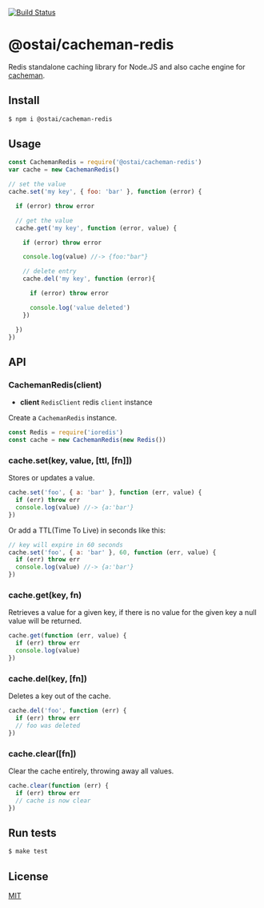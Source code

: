[![Build Status](https://travis-ci.org/kaelzhang/cacheman-redis.svg?branch=master)](https://travis-ci.org/kaelzhang/cacheman-redis)

<!-- [![Coverage](https://codecov.io/gh/BiJie/binance-scripts/branch/master/graph/badge.svg)](https://codecov.io/gh/BiJie/binance-scripts) -->

# @ostai/cacheman-redis

Redis standalone caching library for Node.JS and also cache engine for [cacheman](https://github.com/cayasso/cacheman).



## Install

``` bash
$ npm i @ostai/cacheman-redis
```

## Usage

```js
const CachemanRedis = require('@ostai/cacheman-redis')
var cache = new CachemanRedis()

// set the value
cache.set('my key', { foo: 'bar' }, function (error) {

  if (error) throw error

  // get the value
  cache.get('my key', function (error, value) {

    if (error) throw error

    console.log(value) //-> {foo:"bar"}

    // delete entry
    cache.del('my key', function (error){

      if (error) throw error

      console.log('value deleted')
    })

  })
})
```

## API

### CachemanRedis(client)

- **client** `RedisClient` redis `client` instance

Create a `CachemanRedis` instance.

```js
const Redis = require('ioredis')
const cache = new CachemanRedis(new Redis())
```

### cache.set(key, value, [ttl, [fn]])

Stores or updates a value.

```javascript
cache.set('foo', { a: 'bar' }, function (err, value) {
  if (err) throw err
  console.log(value) //-> {a:'bar'}
})
```

Or add a TTL(Time To Live) in seconds like this:

```javascript
// key will expire in 60 seconds
cache.set('foo', { a: 'bar' }, 60, function (err, value) {
  if (err) throw err
  console.log(value) //-> {a:'bar'}
})
```

### cache.get(key, fn)

Retrieves a value for a given key, if there is no value for the given key a null value will be returned.

```javascript
cache.get(function (err, value) {
  if (err) throw err
  console.log(value)
})
```

### cache.del(key, [fn])

Deletes a key out of the cache.

```javascript
cache.del('foo', function (err) {
  if (err) throw err
  // foo was deleted
})
```

### cache.clear([fn])

Clear the cache entirely, throwing away all values.

```javascript
cache.clear(function (err) {
  if (err) throw err
  // cache is now clear
})
```

## Run tests

``` bash
$ make test
```

## License

[MIT](LICENSE)
